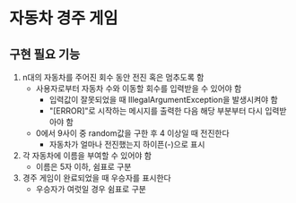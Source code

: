# 자동차 경주 게임
## 구현 필요 기능
1. n대의 자동차를 주어진 회수 동안 전진 혹은 멈추도록 함
    - 사용자로부터 자동차 수와 이동할 회수를 입력받을 수 있어야 함
        - 입력값이 잘못되었을 때 IllegalArgumentException을 발생시켜야 함
        - "[ERROR]"로 시작하는 메시지를 출력한 다음 해당 부분부터 다시 입력받아야 함
    - 0에서 9사이 중 random값을 구한 후 4 이상일 때 전진한다
        - 자동차가 얼마나 전진했는지 하이픈(-)으로 표시
2. 각 자동차에 이름을 부여할 수 있어야 함
    - 이름은 5자 이하, 쉼표로 구분
3. 경주 게임이 완료되었을 때 우승자를 표시한다
    - 우승자가 여럿일 경우 쉼표로 구분